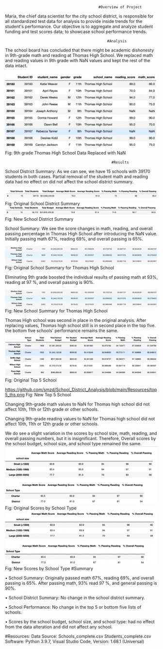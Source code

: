                                                #Overview of Project

Maria, the chief data scientist for the city school district, is responsible for all standardized test data for analysis to provide inside trends for the student's performance. Our objective is to aggregate and analyze student funding and test scores data; to showcase school performance trends.

                                                   #Analysis
						   
The school board has concluded that there might be academic dishonesty in 9th-grade math and reading at Thomas High School. We replaced math and reading values in 9th grade with NaN values and kept the rest of the data intact.

![](https://github.com/smzd/School_District_Analysis/blob/main/Resources/NaN_value_ths.png)
Fig: 9th grade Thomas High School Data Replaced with NaN

                                                     #Results
						     
School District Summary: As we can see, we have 15 schools with 39170 students in both cases.  Partial removal of the student math and reading data had no effect on did not affect the school district summary. 

![](https://github.com/smzd/School_District_Analysis/blob/main/Resources/district_summary_og.png)
Fig: Original School District Summary
![](https://github.com/smzd/School_District_Analysis/blob/main/Resources/District_summary_ths.png)
Fig: New School District Summary

School Summary: We see the score changes in math, reading, and overall passing percentage in Thomas High School after introducing the NaN value. 
Initially passing math 67%, reading 69%, and overall passing is 65%.

![](https://github.com/smzd/School_District_Analysis/blob/main/Resources/school_summary_og.png)
Fig: Original School Summary for Thomas High School

Eliminating 9th grade boosted the individual results of passing math at 93%, reading at 97 %, and overall passing is 90%.

![](https://github.com/smzd/School_District_Analysis/blob/main/Resources/school_summary_og.png)
Fig: New School Summary for Thomas High School

Thomas High school was second in place in the original analysis. After replacing values, Thomas high school still is in second place in the top five. the bottom five schools' performance remains the same.
![](https://github.com/smzd/School_District_Analysis/blob/main/Resources/top5_og.png)
Fig: Original Top 5 School

https://github.com/smzd/School_District_Analysis/blob/main/Resources/top5_ths.png
Fig: New Top 5 School

Changing 9th-grade math values to NaN for Thomas high school did not affect 10th, 11th or 12th grade or other schools.

Changing 9th-grade reading values to NaN for Thomas high school did not affect 10th, 11th or 12th grade or other schools.

We do see a slight variation in the scores by school size, math, reading, and overall passing numbers, but it is insignificant. Therefore, Overall scores by the school budget, school size, and school type remained the same.
![](https://github.com/smzd/School_District_Analysis/blob/main/Resources/school_type_og.png)
Fig: Original Scores by School Type 
![](https://github.com/smzd/School_District_Analysis/blob/main/Resources/school_type_ths.png)
Fig: New Scores by School Type 
                                                     #Summary
						     
•	School Summary: Originally passed math 67%, reading 69%, and overall passing is 65%. After passing math, 93% read 97 %, and general passing is 90%.

•	School District Summary: No change in the school district summary.

•	School Performance: No change in the top 5 or bottom five lists of schools.

•	Scores by the school budget, school size, and school type: had no effect from the data alteration and did not affect any school.


#Resources: 
Data Source: Schools_complete.csv
	     Students_complete.csv
Software: Python 3.9.7, Visual Studio Code, Version: 1.68.1 (Universal)
                        
